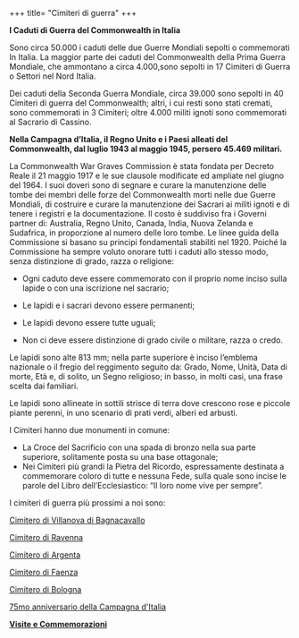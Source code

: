 +++
title= "Cimiteri di guerra"
+++

**I Caduti di Guerra del Commonwealth in Italia**


Sono circa 50.000 i caduti delle due Guerre Mondiali sepolti o commemorati In Italia.
La maggior parte dei caduti del Commonwealth della Prima Guerra Mondiale, che ammontano a circa 4.000,sono sepolti in 17 Cimiteri di Guerra o Settori nel Nord Italia.

Dei caduti della Seconda Guerra Mondiale, circa 39.000 sono sepolti in 40 Cimiteri di guerra del Commonwealth; altri, i cui resti sono stati cremati, sono commemorati in 3 Cimiteri; oltre 4.000 militi ignoti sono commemorati al Sacrario di Cassino.

**Nella Campagna d’Italia, il Regno Unito e i Paesi alleati del Commonwealth, dal luglio 1943 al maggio 1945, persero 45.469 militari.**

La Commonwealth War Graves Commission è stata fondata per Decreto Reale il 21 maggio 1917 e le sue clausole modificate ed ampliate nel giugno del 1964.
I suoi doveri sono di segnare e curare la manutenzione delle tombe dei membri delle forze del Commonwealth morti nelle due Guerre Mondiali, di costruire e curare la manutenzione dei Sacrari ai militi ignoti e di tenere i registri e la documentazione.
Il costo è suddiviso fra i Governi partner di: Australia, Regno Unito, Canada, India, Nuova Zelanda e Sudafrica, in proporzione al numero delle loro tombe.
Le linee guida della Commissione si basano su principi fondamentali stabiliti nel 1920.
Poiché la Commissione ha sempre voluto onorare tutti i caduti allo stesso modo, senza distinzione di grado, razza o religione:

-	Ogni caduto deve essere commemorato con il proprio nome inciso sulla lapide o con una iscrizione nel sacrario;

-	Le lapidi e i sacrari devono essere permanenti;

-	Le lapidi devono essere tutte uguali;

-	Non ci deve essere distinzione di grado civile o militare, razza o credo.

Le lapidi sono alte 813 mm; nella parte superiore è inciso l’emblema nazionale o il fregio del reggimento seguito da: Grado, Nome, Unità, Data di morte, Età e, di solito, un Segno religioso; in basso, in molti casi, una frase scelta dai familiari.

Le lapidi sono allineate in sottili strisce di terra dove crescono rose e piccole piante perenni, in uno scenario di prati verdi, alberi ed arbusti. 

I Cimiteri hanno due monumenti in comune:
-	La Croce del Sacrificio con una spada di bronzo nella sua parte superiore, solitamente posta su una base ottagonale;
-	Nei Cimiteri più grandi la Pietra del Ricordo, espressamente destinata a commemorare coloro di tutte e nessuna Fede, sulla quale sono incise le parole del Libro dell’Ecclesiastico: “Il loro nome vive per sempre”.  

I cimiteri di guerra più prossimi a noi sono:

[Cimitero di Villanova di Bagnacavallo](/cemeteries/villanova/)

[Cimitero di Ravenna](/cemeteries/ravenna/) 

[Cimitero di Argenta](/cemeteries/argenta/)

[Cimitero di Faenza](/cemeteries/faenza/)

[Cimitero di Bologna](/cemeteries/bologna/)

[75mo anniversario della Campagna d'Italia](/cemeteries/75mocanadesi/)


**[Visite e Commemorazioni](/cemeteries/visits/)**